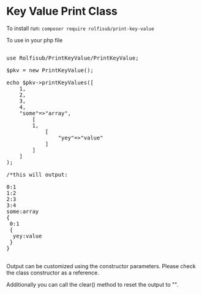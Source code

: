 Key Value Print Class
=========================

To install run:
<code>composer require rolfisub/print-key-value </code>

To use in your php file
<pre>

use Rolfisub/PrintKeyValue/PrintKeyValue;

$pkv = new PrintKeyValue();

echo $pkv->printKeyValues([
    1,
    2,
    3,
    4,
    "some"=>"array",
        [
        1,
            [
                "yey"=>"value"
            ]
        ]
    ]
);

/*this will output:

0:1
1:2
2:3
3:4
some:array
{
 0:1
 {
  yey:value
 }
}

</pre>

Output can be customized using the constructor parameters. Please check the class constructor as a reference.

Additionally you can call the clear() method to reset the output to "".